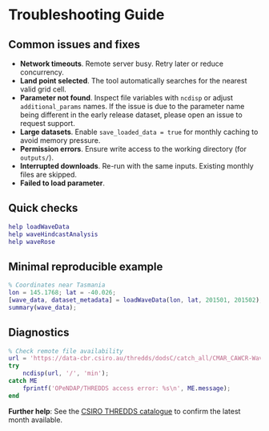 # Troubleshooting Guide

## Common issues and fixes

- **Network timeouts**. Remote server busy. Retry later or reduce concurrency.
- **Land point selected**. The tool automatically searches for the nearest valid grid cell.
- **Parameter not found**. Inspect file variables with `ncdisp` or adjust `additional_params` names. If the issue is due to the parameter name being different in the early release dataset, please open an issue to request support.
- **Large datasets**. Enable `save_loaded_data = true` for monthly caching to avoid memory pressure.
- **Permission errors**. Ensure write access to the working directory (for `outputs/`).
- **Interrupted downloads**. Re-run with the same inputs. Existing monthly files are skipped.
- **Failed to load parameter**.

## Quick checks

```matlab
help loadWaveData
help waveHindcastAnalysis
help waveRose
```

## Minimal reproducible example

```matlab
% Coordinates near Tasmania
lon = 145.1768; lat = -40.026;
[wave_data, dataset_metadata] = loadWaveData(lon, lat, 201501, 201502);
summary(wave_data);
```

## Diagnostics

```matlab
% Check remote file availability
url = 'https://data-cbr.csiro.au/thredds/dodsC/catch_all/CMAR_CAWCR-Wave_archive/CAWCR_Wave_Hindcast_aggregate/gridded/ww3.aus_4m.202508.nc';
try
    ncdisp(url, '/', 'min');
catch ME
    fprintf('OPeNDAP/THREDDS access error: %s\n', ME.message);
end
```

**Further help**: See the [CSIRO THREDDS catalogue](https://data-cbr.csiro.au/thredds/catalog/catch_all/CMAR_CAWCR-Wave_archive/CAWCR_Wave_Hindcast_aggregate/gridded/catalog.html) to confirm the latest month available.
